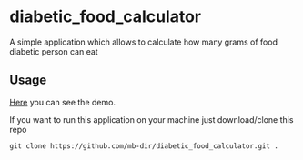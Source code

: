 # diabetic_food_calculator

A simple application which allows to calculate how many grams of food diabetic person can eat

## Usage

[Here](https://mb-dir.github.io/diabetic_food_calculator/) you can see the demo.

If you want to run this application on your machine just download/clone this repo

`git clone https://github.com/mb-dir/diabetic_food_calculator.git .`



